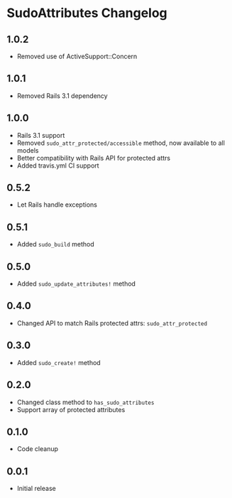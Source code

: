 # SudoAttributes Changelog

## 1.0.2

* Removed use of ActiveSupport::Concern

## 1.0.1

* Removed Rails 3.1 dependency

## 1.0.0

* Rails 3.1 support
* Removed `sudo_attr_protected/accessible` method, now available to all models
* Better compatibility with Rails API for protected attrs
* Added travis.yml CI support

## 0.5.2

* Let Rails handle exceptions

## 0.5.1

* Added `sudo_build` method

## 0.5.0

* Added `sudo_update_attributes!` method

## 0.4.0

* Changed API to match Rails protected attrs: `sudo_attr_protected`

## 0.3.0

* Added `sudo_create!` method

## 0.2.0

* Changed class method to `has_sudo_attributes`
* Support array of protected attributes

## 0.1.0

* Code cleanup

## 0.0.1

* Initial release
